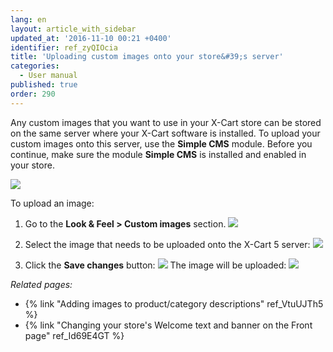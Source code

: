 ```yaml
---
lang: en
layout: article_with_sidebar
updated_at: '2016-11-10 00:21 +0400'
identifier: ref_zyQIOcia
title: 'Uploading custom images onto your store&#39;s server'
categories:
  - User manual
published: true
order: 290
---
```



Any custom images that you want to use in your X-Cart store can be stored on the same server where your X-Cart software is installed. To upload your custom images onto this server, use the **Simple CMS** module. Before you continue, make sure the module **Simple CMS** is installed and enabled in your store.

![]({{site.baseurl}}/attachments/8749761/8717800.png?effects=drop-shadow)

To upload an image:

1.  Go to the **Look & Feel > Custom images** section.
    ![]({{site.baseurl}}/attachments/8749761/8717801.png?effects=drop-shadow)
2.  Select the image that needs to be uploaded onto the X-Cart 5 server:
    ![]({{site.baseurl}}/attachments/8749761/8717802.png?effects=drop-shadow)

3.  Click the **Save changes** button:
    ![]({{site.baseurl}}/attachments/8749761/8717803.png?effects=drop-shadow)
    The image will be uploaded:
    ![]({{site.baseurl}}/attachments/8749761/8717804.png?effects=drop-shadow)

_Related pages:_

*   {% link "Adding images to product/category descriptions" ref_VtuUJTh5 %}
*   {% link "Changing your store's Welcome text and banner on the Front page" ref_Id69E4GT %}
